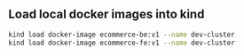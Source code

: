 ## Load local docker images into kind

```bash
kind load docker-image ecommerce-be:v1 --name dev-cluster
kind load docker-image ecommerce-fe:v1 --name dev-cluster
```
